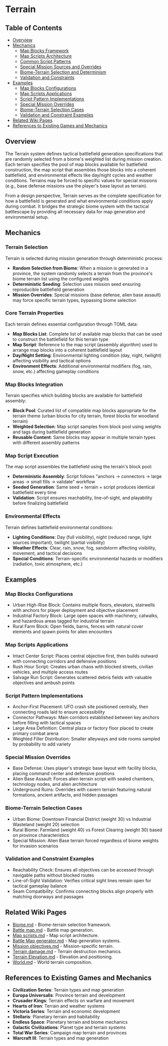 # Terrain

## Table of Contents
- [Overview](#overview)
- [Mechanics](#mechanics)
  - [Map Blocks Framework](#map-blocks-framework)
  - [Map Scripts Architecture](#map-scripts-architecture)
  - [Common Script Patterns](#common-script-patterns)
  - [Special Mission Sources and Overrides](#special-mission-sources-and-overrides)
  - [Biome-Terrain Selection and Determinism](#biome-terrain-selection-and-determinism)
  - [Validation and Constraints](#validation-and-constraints)
- [Examples](#examples)
  - [Map Blocks Configurations](#map-blocks-configurations)
  - [Map Scripts Applications](#map-scripts-applications)
  - [Script Pattern Implementations](#script-pattern-implementations)
  - [Special Mission Overrides](#special-mission-overrides)
  - [Biome-Terrain Selection Cases](#biome-terrain-selection-cases)
  - [Validation and Constraint Examples](#validation-and-constraint-examples)
- [Related Wiki Pages](#related-wiki-pages)
- [References to Existing Games and Mechanics](#references-to-existing-games-and-mechanics)

## Overview
The Terrain system defines tactical battlefield generation specifications that are randomly selected from a biome's weighted list during mission creation. Each terrain specifies the pool of map blocks available for battlefield construction, the map script that assembles those blocks into a coherent battlefield, and environmental effects like day/night cycles and weather conditions. Terrains may be forced to specific values for special missions (e.g., base defense missions use the player's base layout as terrain).

From a design perspective, Terrain serves as the complete specification for how a battlefield is generated and what environmental conditions apply during combat. It bridges the strategic biome system with the tactical battlescape by providing all necessary data for map generation and environmental setup.

## Mechanics

### Terrain Selection

Terrain is selected during mission generation through deterministic process:

- **Random Selection from Biome**: When a mission is generated in a province, the system randomly selects a terrain from the province's biome terrain list using the configured weights
- **Deterministic Seeding**: Selection uses mission seed ensuring reproducible battlefield generation
- **Mission Overrides**: Special missions (base defense, alien base assault) may force specific terrain types, bypassing biome selection

### Core Terrain Properties

Each terrain defines essential configuration through TOML data:

- **Map Blocks List**: Complete list of available map blocks that can be used to construct the battlefield for this terrain type
- **Map Script**: Reference to the map script (assembly algorithm) used to arrange map blocks into a coherent battlefield layout
- **Day/Night Setting**: Environmental lighting condition (day, night, twilight) affecting visibility and tactical options
- **Environment Effects**: Additional environmental modifiers (fog, rain, snow, etc.) affecting gameplay conditions

### Map Blocks Integration

Terrain specifies which building blocks are available for battlefield assembly:

- **Block Pool**: Curated list of compatible map blocks appropriate for the terrain theme (urban blocks for city terrain, forest blocks for woodland terrain)
- **Weighted Selection**: Map script samples from block pool using weights and tags during battlefield generation
- **Reusable Content**: Same blocks may appear in multiple terrain types with different assembly patterns

### Map Script Execution

The map script assembles the battlefield using the terrain's block pool:

- **Deterministic Assembly**: Script follows "anchors → connectors → large areas → small fills → validate" workflow
- **Seeded Generation**: Same seed + terrain + script produces identical battlefield every time
- **Validation**: Script ensures reachability, line-of-sight, and playability before finalizing battlefield

### Environmental Effects

Terrain defines battlefield environmental conditions:

- **Lighting Conditions**: Day (full visibility), night (reduced range, light sources important), twilight (partial visibility)
- **Weather Effects**: Clear, rain, snow, fog, sandstorm affecting visibility, movement, and tactical decisions
- **Special Conditions**: Terrain-specific environmental hazards or modifiers (radiation, toxic atmosphere, etc.)

## Examples

### Map Blocks Configurations
- Urban High-Rise Block: Contains multiple floors, elevators, stairwells with anchors for player deployment and objective placement
- Industrial Factory Block: Large open spaces with machinery, catwalks, and hazardous areas tagged for industrial terrain
- Rural Farm Block: Open fields, barns, fences with natural cover elements and spawn points for alien encounters

### Map Scripts Applications
- Intact Center Script: Places central objective first, then builds outward with connecting corridors and defensive positions
- Rush Hour Script: Creates urban chaos with blocked streets, civilian vehicles, and multiple access routes
- Salvage Run Script: Generates scattered debris fields with valuable objectives and ambush points

### Script Pattern Implementations
- Anchor-First Placement: UFO crash site positioned centrally, then connecting roads laid to ensure accessibility
- Connector Pathways: Main corridors established between key anchors before filling with tactical spaces
- Large Area Definition: Central plaza or factory floor placed to create primary combat arena
- Weighted Filler Distribution: Smaller alleyways and side rooms sampled by probability to add variety

### Special Mission Overrides
- Base Defense: Uses player's strategic base layout with facility blocks, placing command center and defensive positions
- Alien Base Assault: Forces alien terrain script with sealed chambers, technology nodes, and alien architecture
- Underground Ruins: Overrides with cavern terrain featuring natural formations, ancient artifacts, and hidden passages

### Biome-Terrain Selection Cases
- Urban Biome: Downtown Financial District (weight 30) vs Industrial Wasteland (weight 20) selection
- Rural Biome: Farmland (weight 40) vs Forest Clearing (weight 30) based on province characteristics
- Special Mission: Alien Base terrain forced regardless of biome weights for invasion scenarios

### Validation and Constraint Examples
- Reachability Check: Ensures all objectives can be accessed through navigable paths without blocked routes
- Line-of-Sight Validation: Verifies critical sight lines remain open for tactical gameplay balance
- Seam Compatibility: Confirms connecting blocks align properly with matching doorways and passages

## Related Wiki Pages

- [Biome.md](../geoscape/Biome.md) - Biome-terrain selection framework.
- [Battle map.md](../battlescape/Battle%20map.md) - Battle map generation.
- [Map scripts.md](../battlescape/Map%20scripts.md) - Map script architecture.
- [Battle Map generator.md](../battlescape/Battle%20Map%20generator.md) - Map generation systems.
- [Mission objectives.md](../battlescape/Mission%20objectives.md) - Mission-specific terrain.
- [Terrain damage.md](../battlescape/Terrain%20damage.md) - Terrain destruction mechanics.
- [Terrain Elevation.md](../battlescape/Terrain%20Elevation.md) - Elevation and positioning.
- [World.md](../geoscape/World.md) - World terrain composition.

## References to Existing Games and Mechanics

- **Civilization Series**: Terrain types and map generation
- **Europa Universalis**: Province terrain and development
- **Crusader Kings**: Terrain effects on warfare and movement
- **Hearts of Iron**: Terrain and weather systems
- **Victoria Series**: Terrain and economic development
- **Stellaris**: Planetary terrain and habitability
- **Endless Space**: Planetary terrain and biome mechanics
- **Galactic Civilizations**: Planet type and terrain systems
- **Total War Series**: Campaign map terrain and provinces
- **Warcraft III**: Terrain types and map generation

